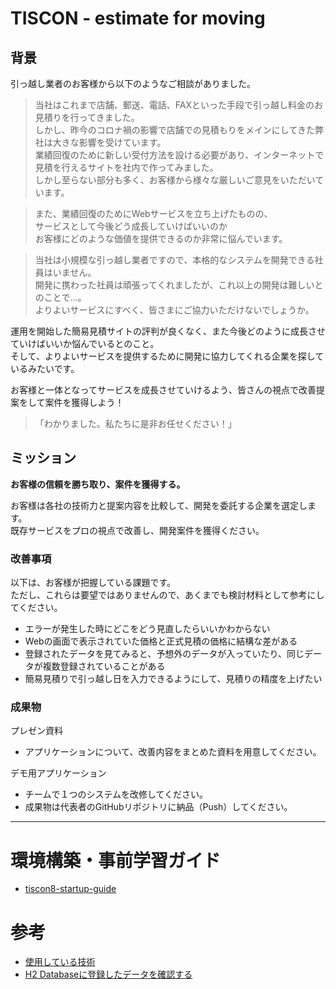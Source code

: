 # TISCON - estimate for moving
## 背景

引っ越し業者のお客様から以下のようなご相談がありました。

> 当社はこれまで店舗、郵送、電話、FAXといった手段で引っ越し料金のお見積りを行ってきました。  
> しかし、昨今のコロナ禍の影響で店舗での見積もりをメインにしてきた弊社は大きな影響を受けています。  
> 業績回復のために新しい受付方法を設ける必要があり、インターネットで見積を行えるサイトを社内で作ってみました。  
> しかし至らない部分も多く、お客様から様々な厳しいご意見をいただいています。

> また、業績回復のためにWebサービスを立ち上げたものの、  
> サービスとして今後どう成長していけばいいのか  
> お客様にどのような価値を提供できるのか非常に悩んでいます。

> 当社は小規模な引っ越し業者ですので、本格的なシステムを開発できる社員はいません。  
> 開発に携わった社員は頑張ってくれましたが、これ以上の開発は難しいとのことで…。  
> よりよいサービスにすべく、皆さまにご協力いただけないでしょうか。

運用を開始した簡易見積サイトの評判が良くなく、また今後どのように成長させていけばいいか悩んでいるとのこと。  
そして、よりよいサービスを提供するために開発に協力してくれる企業を探しているみたいです。  

お客様と一体となってサービスを成長させていけるよう、皆さんの視点で改善提案をして案件を獲得しよう！

> 「わかりました。私たちに是非お任せください！」

## ミッション

**お客様の信頼を勝ち取り、案件を獲得する。**

お客様は各社の技術力と提案内容を比較して、開発を委託する企業を選定します。  
既存サービスをプロの視点で改善し、開発案件を獲得ください。

### 改善事項

以下は、お客様が把握している課題です。  
ただし、これらは要望ではありませんので、あくまでも検討材料として参考にしてください。

 - エラーが発生した時にどこをどう見直したらいいかわからない
 - Webの画面で表示されていた価格と正式見積の価格に結構な差がある
 - 登録されたデータを見てみると、予想外のデータが入っていたり、同じデータが複数登録されていることがある
 - 簡易見積りで引っ越し日を入力できるようにして、見積りの精度を上げたい

### 成果物

プレゼン資料
 - アプリケーションについて、改善内容をまとめた資料を用意してください。

デモ用アプリケーション
 - チームで１つのシステムを改修してください。
 - 成果物は代表者のGitHubリポジトリに納品（Push）してください。

---

# 環境構築・事前学習ガイド
- [tiscon8-startup-guide](https://github.com/tiscon/tiscon8-startup-guide)

# 参考

- [使用している技術](https://github.com/tiscon/tiscon8-startup-guide/blob/master/content/aboutUsingTechnology.md)
- [H2 Databaseに登録したデータを確認する](https://github.com/tiscon/tiscon8-startup-guide/blob/master/content/h2Database.md)
